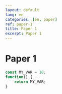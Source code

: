 ```yaml
---
layout: default
lang: en
categories: [en, paper]
ref: paper-1
title: Paper 1
excerpt: Paper 1
---
```


# Paper 1


```javascript
const MY_VAR = 10;
function() {
    return MY_VAR;
}
```
